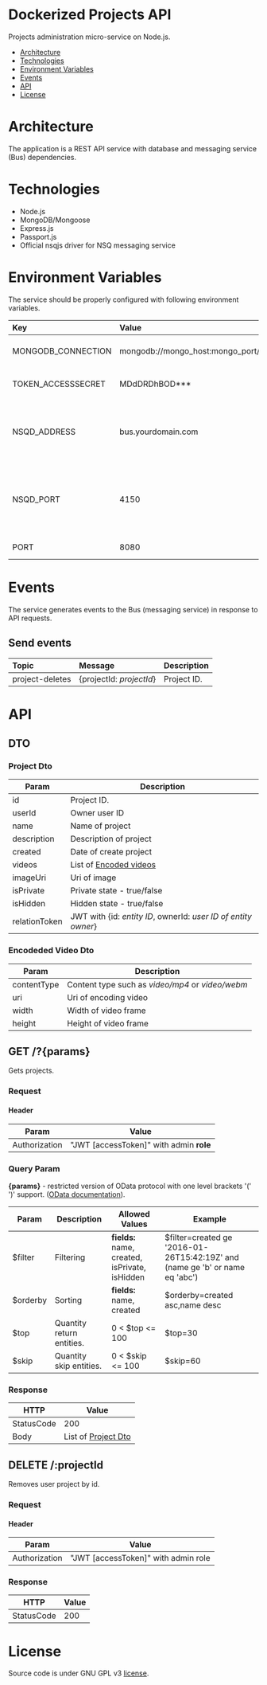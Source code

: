 # Dockerized Projects API
Projects administration micro-service on Node.js.

* [Architecture](#architecture)
* [Technologies](#technologies)
* [Environment Variables](#environment-variables)
* [Events](#events)
* [API](#api)
* [License](#license)

# Architecture
The application is a REST API service with database and messaging service (Bus) dependencies.

# Technologies
* Node.js
* MongoDB/Mongoose
* Express.js
* Passport.js
* Official nsqjs driver for NSQ messaging service

# Environment Variables
The service should be properly configured with following environment variables.

Key | Value | Description
:-- | :-- | :-- 
MONGODB_CONNECTION | mongodb://mongo_host:mongo_port/projects | MongoDB connection string.
TOKEN_ACCESSSECRET | MDdDRDhBOD*** | Access token secret.
NSQD_ADDRESS | bus.yourdomain.com | A hostname or an IP address of the NSQD running instance.
NSQD_PORT | 4150 | A TCP port number of the NSQD running instance to publish events.
PORT | 8080 | Container port.

# Events
The service generates events to the Bus (messaging service) in response to API requests.

## Send events
Topic | Message | Description
:-- | :-- | :--
project-deletes | {projectId: *projectId*} | Project ID.

# API
## DTO
### Project Dto
| Param   | Description |
|----------|-------------|
| id     | Project ID.|
| userId     | Owner user ID|
| name     | Name of project|
| description     | Description of project|
| created     | Date of create project|
| videos     | List of [Encoded videos](#encodeded-video-dto)|
| imageUri | Uri of image |
| isPrivate| Private state - true/false |
| isHidden| Hidden state - true/false |
| relationToken| JWT with {id: *entity ID*, ownerId: *user ID of entity owner*}|

### Encodeded Video Dto
| Param   | Description |
|----------|-------------|
| contentType     | Content type such as *video/mp4* or *video/webm*|
| uri     | Uri of encoding video|
| width     | Width of video frame|
| height     | Height of video frame |

## GET /?**{params}**
Gets projects.

### Request
#### Header
| Param   | Value |
|----------|-------------|
| Authorization     | "JWT [accessToken]" with admin **role**|

### Query Param
**{params}** - restricted version of OData protocol with one level brackets '(' ')' support. ([OData documentation](http://docs.oasis-open.org/odata/odata/v4.0/odata-v4.0-part2-url-conventions.html)).

| Param    | Description | Allowed Values| Example | 
|----------|-------------|---------------|---------|
| $filter    |  Filtering | **fields:** name, created, isPrivate, isHidden | $filter=created ge '2016-01-26T15:42:19Z' and (name ge 'b' or name eq 'abc') |
| $orderby    |  Sorting | **fields:** name, created | $orderby=created asc,name desc|
| $top    | Quantity return entities. | 0 < $top <= 100 | $top=30 |
| $skip    | Quantity skip entities. | 0 < $skip <= 100 | $skip=60 |

### Response
| HTTP       |      Value                                                         |
|------------|--------------------------------------------------------------------|
| StatusCode | 200                                                            |
| Body | List of [Project Dto](#project-dto)                                                            |

## DELETE /:projectId
Removes user project by id.

### Request
#### Header
| Param   | Value |
|----------|-------------|
| Authorization     | "JWT [accessToken]" with admin role|

### Response
| HTTP       |      Value                                                         |
|------------|--------------------------------------------------------------------|
| StatusCode | 200                                                            |

# License
Source code is under GNU GPL v3 [license](LICENSE).
